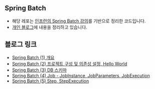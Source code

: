 ## Spring Batch
- 해당 레포는 [인프런의 Spring Batch 강의](https://www.inflearn.com/course/%EC%8A%A4%ED%94%84%EB%A7%81-%EB%B0%B0%EC%B9%98/dashboard)를 기반으로 정리한 코드입니다.
- [개인 블로그](https://zzang9ha.tistory.com/)에 내용을 정리하고 있습니다.

## 블로그 링크
- [Spring Batch (1) 개요](https://zzang9ha.tistory.com/423)
- [Spring Batch (2) 프로젝트 구성 및 의존성 설정, Hello World](https://zzang9ha.tistory.com/424)
- [Spring Batch (3) DB 스키마](https://zzang9ha.tistory.com/426)
- [Spring Batch (4) Job - JobInstance, JobParameters, JobExecution](https://zzang9ha.tistory.com/427)
- [Spring Batch (5) Step, StepExecution](https://zzang9ha.tistory.com/428)
